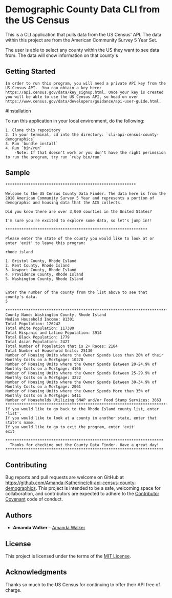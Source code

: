 # Demographic County Data CLI from the US Census
This is a CLI application that pulls data from the US Census' API.  The data within this project are from the American Community Survey 5 Year Set.  

The user is able to select any county within the US they want to see data from.  The data will show information on that county's 


## Getting Started

    In order to run this program, you will need a private API key from the US Census API.  You can obtain a key here: https://api.census.gov/data/key_signup.html. Once your key is created you will be able to use the US Census API, so head on over https://www.census.gov/data/developers/guidance/api-user-guide.html.

#Installation

To run this application in your local environment, do the following:

    1. Clone this repository
    2. In your terminal, cd into the directory: `cli-api-census-county-demographics`
    3. Run `bundle install`
    4. Run `bin/run` 
        -Note: If that doesn't work or you don't have the right perimssion to run the program, try run `ruby bin/run`

## Sample

```
*********************************************************

Welcome to the US Census County Data Finder. The data here is from the 2018 American Community Survey 5 Year and represents a portion of demographic and housing data that the ACS collects.

Did you know there are over 3,000 counties in the United States?

I'm sure you're excited to explore some data, so let's jump in!!

**************************************************************

Please enter the state of the county you would like to look at or enter 'exit' to leave this program:

rhode island

1. Bristol County, Rhode Island
2. Kent County, Rhode Island
3. Newport County, Rhode Island
4. Providence County, Rhode Island
5. Washington County, Rhode Island


Enter the number of the county from the list above to see that county's data.
5

**************************************************************************************************************
County Name: Washington County, Rhode Island
Median Household Income: 81301
Total Population: 126242
Total White Population: 117380
Total Hispanic and Latino Population: 3914
Total Black Population: 1779
Total Asian Population: 2427
Total Number of Population that is 2+ Races: 2184
Total Number of Household Units: 25130
Number of Housing Units where the Owner Spends Less than 20% of their Monthly Costs on a Mortgage: 10270
Number of Housing Units where the Owner Spends Between 20-24.9% of Monthly Costs on a Mortgage: 4166
Number of Housing Units where the Owner Spends Between 25-29.9% of Monthly Costs on a Mortgage: 3222
Number of Housing Units where the Owner Spends Between 30-34.9% of Monthly Costs on a Mortgage: 2061
Number of Housing Units where the Owner Spends More than 35% of Monthly Costs on a Mortgage: 5411
Number of Households Utilizing SNAP and/or Food Stamp Services: 3663
**************************************************************************************************************
If you would like to go back to the Rhode Island county list, enter 'list'.
If you would like to look at a county in another state, enter that state's name.
If you would like to go to exit the program, enter 'exit'
exit

*********************************************************************
  Thanks for checking out the County Data Finder. Have a great day!
*********************************************************************
```

## Contributing

Bug reports and pull requests are welcome on GitHub at https://github.com/Amanda-Katherine/cli-api-census-county-demographics. This project is intended to be a safe, welcoming space for collaboration, and contributors are expected to adhere to the [Contributor Covenant](contributor-covenant.org) code of conduct.

## Authors

* **Amanda Walker** - [Amanda Walker](https://github.com/Amanda-Katherine)

## License

This project is licensed under the terms of the [MIT License](http://opensource.org/licenses/MIT).

## Acknowledgments

Thanks so much to the US Census for continuing to offer their API free of charge. 